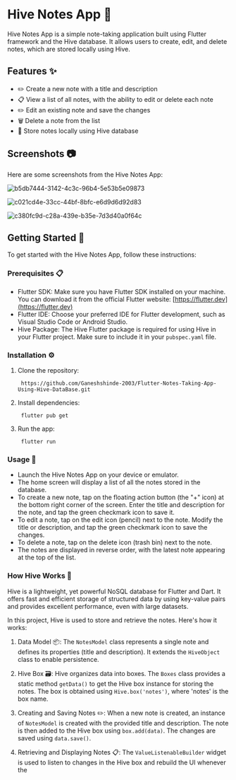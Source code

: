 # Hive Notes App 📝

Hive Notes App is a simple note-taking application built using Flutter framework and the Hive database. It allows users to create, edit, and delete notes, which are stored locally using Hive.

## Features ✨

- ✏️ Create a new note with a title and description
- 📋 View a list of all notes, with the ability to edit or delete each note
- ✏️ Edit an existing note and save the changes
- 🗑️ Delete a note from the list
- 💾 Store notes locally using Hive database

## Screenshots 📷

Here are some screenshots from the Hive Notes App:

![b5db7444-3142-4c3c-96b4-5e53b5e09873](https://user-images.githubusercontent.com/115361691/236887844-becb27c7-15e0-415c-bada-35dc0f6afd91.jpg)

![c021cd4e-33cc-44bf-8bfc-e6d9d6d92d83](https://user-images.githubusercontent.com/115361691/236887834-b560579d-b3c7-4e66-ab4d-27cf2588c2b7.jpg)

![c380fc9d-c28a-439e-b35e-7d3d40a0f64c](https://user-images.githubusercontent.com/115361691/236887816-a485f46d-4d34-4847-92bb-c0d8b2e9e21f.jpg)


## Getting Started 🚀

To get started with the Hive Notes App, follow these instructions:

### Prerequisites 📋

- Flutter SDK: Make sure you have Flutter SDK installed on your machine. You can download it from the official Flutter website: [https://flutter.dev](https://flutter.dev)
- Flutter IDE: Choose your preferred IDE for Flutter development, such as Visual Studio Code or Android Studio.
- Hive Package: The Hive Flutter package is required for using Hive in your Flutter project. Make sure to include it in your `pubspec.yaml` file.

### Installation ⚙️

1. Clone the repository: 

        https://github.com/Ganeshshinde-2003/Flutter-Notes-Taking-App-Using-Hive-DataBase.git
        

2. Install dependencies:

        flutter pub get
        

3. Run the app:

        flutter run

### Usage 📱

- Launch the Hive Notes App on your device or emulator.
- The home screen will display a list of all the notes stored in the database.
- To create a new note, tap on the floating action button (the "+" icon) at the bottom right corner of the screen. Enter the title and description for the note, and tap the green checkmark icon to save it.
- To edit a note, tap on the edit icon (pencil) next to the note. Modify the title or description, and tap the green checkmark icon to save the changes.
- To delete a note, tap on the delete icon (trash bin) next to the note.
- The notes are displayed in reverse order, with the latest note appearing at the top of the list.

### How Hive Works 🐝

Hive is a lightweight, yet powerful NoSQL database for Flutter and Dart. It offers fast and efficient storage of structured data by using key-value pairs and provides excellent performance, even with large datasets.

In this project, Hive is used to store and retrieve the notes. Here's how it works:

1. Data Model 📦: The `NotesModel` class represents a single note and defines its properties (title and description). It extends the `HiveObject` class to enable persistence.

2. Hive Box 🗃️: Hive organizes data into boxes. The `Boxes` class provides a static method `getData()` to get the Hive box instance for storing the notes. The box is obtained using `Hive.box('notes')`, where 'notes' is the box name.

3. Creating and Saving Notes ✏️: When a new note is created, an instance of `NotesModel` is created with the provided title and description. The note is then added to the Hive box using `box.add(data)`. The changes are saved using `data.save()`.

4. Retrieving and Displaying Notes 📋: The `ValueListenableBuilder` widget is used to listen to changes in the Hive box and rebuild the UI whenever the
